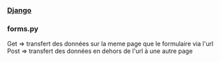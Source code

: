 ### [Django](index.html)
### forms.py

Get => transfert des données sur la meme page que le formulaire via l'url  
Post => transfert des données en dehors de l'url à une autre page  
